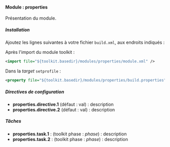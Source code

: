 #### Module : properties

Présentation du module.

##### Installation

Ajoutez les lignes suivantes à votre fichier ```build.xml```, aux endroits indiqués :

Après l'import du module toolkit :
 ```xml
 <import file="${toolkit.basedir}/modules/properties/module.xml" />
 ```

Dans la *target* ```setprofile``` :
```xml
<property file="${toolkit.basedir}/modules/properties/build.properties" />
```

##### Directives de configuration

* **properties.directive.1** (défaut : val) : description
* **properties.directive.2** (défaut : val) : description

##### Tâches

* **properties.task.1** : (toolkit phase : *phase*) : description
* **properties.task.2** : (toolkit phase : *phase*) : description
